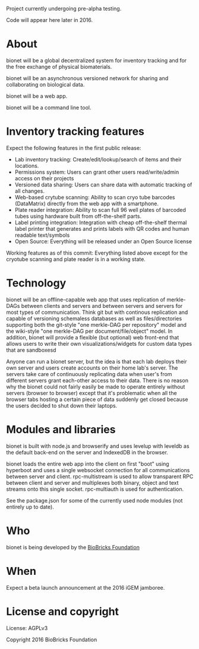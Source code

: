 
Project currently undergoing pre-alpha testing.

Code will appear here later in 2016.

# About

bionet will be a global decentralized system for inventory tracking and for the free exchange of physical biomaterials. 

bionet will be an asynchronous versioned network for sharing and collaborating on biological data.

bionet will be a web app.

bionet will be a command line tool.

# Inventory tracking features

Expect the following features in the first public release:

* Lab inventory tracking: Create/edit/lookup/search of items and their locations.
* Permissions system: Users can grant other users read/write/admin access on their projects
* Versioned data sharing: Users can share data with automatic tracking of all changes.
* Web-based crytube scanning: Ability to scan cryo tube barcodes (DataMatrix) directly from the web app with a smartphone.
* Plate reader integration: Ability to scan full 96 well plates of barcoded tubes using hardware built from off-the-shelf parts.
* Label printing integration: Integration with cheap off-the-shelf thermal label printer that generates and prints labels with QR codes and human readable text/symbols
* Open Source: Everything will be released under an Open Source license

Working features as of this commit: Everything listed above except for the cryotube scanning and plate reader is in a working state.

# Technology

bionet will be an offline-capable web app that uses replication of merkle-DAGs between clients and servers and between servers and servers for most types of communication. Think git but with continous replication and capable of versioning schemaless databases as well as files/directories supporting both the git-style "one merkle-DAG per repository" model and the wiki-style "one merkle-DAG per document/file/object" model. In addition, bionet will provide a flexible (but optional) web front-end that allows users to write their own visualizations/widgets for custom data types that are sandboxesd 

Anyone can run a bionet server, but the idea is that each lab deploys their own server and users create accounts on their home lab's server. The servers take care of continuously replicating data when user's from different servers grant each-other access to their data. There is no reason why the bionet could not fairly easily be made to operate entirely without servers (browser to browser) except that it's problematic when all the browser tabs hosting a certain piece of data suddenly get closed because the users decided to shut down their laptops.

# Modules and libraries

bionet is built with node.js and browserify and uses levelup with leveldb as the default back-end on the server and IndexedDB in the browser. 

bionet loads the entire web app into the client on first "boot" using hyperboot and uses a single websocket connection for all communications between server and client. rpc-multistream is used to allow transparent RPC between client and server and multiplexes both binary, object and text streams onto this single socket. rpc-multiauth is used for authentication.

See the package.json for some of the currently used node modules (not entirely up to date).

# Who

bionet is being developed by the [BioBricks Foundation](https://biobricks.org/)

# When

Expect a beta launch announcement at the 2016 iGEM jamboree.

# License and copyright

License: AGPLv3

Copyright 2016 BioBricks Foundation



